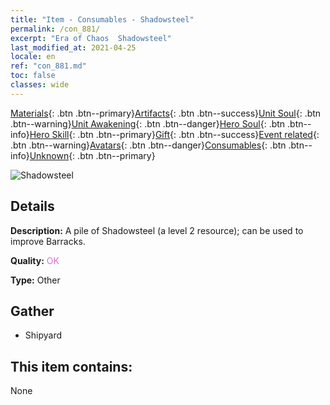 ```yaml
---
title: "Item - Consumables - Shadowsteel"
permalink: /con_881/
excerpt: "Era of Chaos  Shadowsteel"
last_modified_at: 2021-04-25
locale: en
ref: "con_881.md"
toc: false
classes: wide
---
```

 [Materials](/Items/){: .btn .btn--primary}[Artifacts](/Items/Artifacts/){: .btn .btn--success}[Unit Soul](/Items/UnitSoul/){: .btn .btn--warning}[Unit Awakening](/Items/UnitAwakening/){: .btn .btn--danger}[Hero Soul](/Items/HeroSoul/){: .btn .btn--info}[Hero Skill](/Items/HeroSkill/){: .btn .btn--primary}[Gift](/Items/Gift/){: .btn .btn--success}[Event related](/Items/Events/){: .btn .btn--warning}[Avatars](/Items/Avatars/){: .btn .btn--danger}[Consumables](/Items/Consumables/){: .btn .btn--info}[Unknown](/Items/Unknown/){: .btn .btn--primary}

 ![Shadowsteel](/images/t/i_114.png)

## Details
 **Description:** A pile of Shadowsteel (a level 2 resource); can be used to improve Barracks.

 **Quality:** <span style="color: #DA70D6">OK</span>

 **Type:** Other

## Gather

*    Shipyard 

## This item contains:

  None

